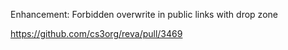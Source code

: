 Enhancement: Forbidden overwrite in public links with drop zone

https://github.com/cs3org/reva/pull/3469
